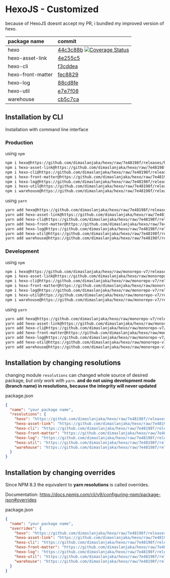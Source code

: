 # HexoJS - Customized
because of HexoJS doesnt accept my PR, i bundled my improved version of hexo.

| package name | commit |
| :--- | :--- | 
| hexo | [44c3c88b](https://github.com/dimaslanjaka/hexo/commit/44c3c88b)  [![Coverage Status](https://coveralls.io/repos/github/dimaslanjaka/hexo/badge.svg)](https://coveralls.io/github/dimaslanjaka/hexo) | 
| hexo-asset-link | [4e255c5](https://github.com/dimaslanjaka/hexo-asset-link/commit/4e255c5) | 
| hexo-cli | [f3cddea](https://github.com/dimaslanjaka/hexo-cli/commit/f3cddea) | 
| hexo-front-matter | [fec8829](https://github.com/dimaslanjaka/hexo-front-matter/commit/fec8829) | 
| hexo-log | [88cd8fe](https://github.com/dimaslanjaka/hexo-log/commit/88cd8fe) | 
| hexo-util | [e7e7f08](https://github.com/dimaslanjaka/hexo-util/commit/e7e7f08) | 
| warehouse | [cb5c7ca](https://github.com/dimaslanjaka/warehouse/commit/cb5c7ca) | 

## Installation by CLI
Installation with command line interface

### Production

using `npm`
```bash
npm i hexo@https://github.com/dimaslanjaka/hexo/raw/7e48198f/releases/hexo.tgz
npm i hexo-asset-link@https://github.com/dimaslanjaka/hexo/raw/7e48198f/releases/hexo-asset-link.tgz
npm i hexo-cli@https://github.com/dimaslanjaka/hexo/raw/7e48198f/releases/hexo-cli.tgz
npm i hexo-front-matter@https://github.com/dimaslanjaka/hexo/raw/7e48198f/releases/hexo-front-matter.tgz
npm i hexo-log@https://github.com/dimaslanjaka/hexo/raw/7e48198f/releases/hexo-log.tgz
npm i hexo-util@https://github.com/dimaslanjaka/hexo/raw/7e48198f/releases/hexo-util.tgz
npm i warehouse@https://github.com/dimaslanjaka/hexo/raw/7e48198f/releases/warehouse.tgz
```

using `yarn`
```bash
yarn add hexo@https://github.com/dimaslanjaka/hexo/raw/7e48198f/releases/hexo.tgz
yarn add hexo-asset-link@https://github.com/dimaslanjaka/hexo/raw/7e48198f/releases/hexo-asset-link.tgz
yarn add hexo-cli@https://github.com/dimaslanjaka/hexo/raw/7e48198f/releases/hexo-cli.tgz
yarn add hexo-front-matter@https://github.com/dimaslanjaka/hexo/raw/7e48198f/releases/hexo-front-matter.tgz
yarn add hexo-log@https://github.com/dimaslanjaka/hexo/raw/7e48198f/releases/hexo-log.tgz
yarn add hexo-util@https://github.com/dimaslanjaka/hexo/raw/7e48198f/releases/hexo-util.tgz
yarn add warehouse@https://github.com/dimaslanjaka/hexo/raw/7e48198f/releases/warehouse.tgz

```

### Development

using `npm`
```bash
npm i hexo@https://github.com/dimaslanjaka/hexo/raw/monorepo-v7/releases/hexo.tgz
npm i hexo-asset-link@https://github.com/dimaslanjaka/hexo/raw/monorepo-v7/releases/hexo-asset-link.tgz
npm i hexo-cli@https://github.com/dimaslanjaka/hexo/raw/monorepo-v7/releases/hexo-cli.tgz
npm i hexo-front-matter@https://github.com/dimaslanjaka/hexo/raw/monorepo-v7/releases/hexo-front-matter.tgz
npm i hexo-log@https://github.com/dimaslanjaka/hexo/raw/monorepo-v7/releases/hexo-log.tgz
npm i hexo-util@https://github.com/dimaslanjaka/hexo/raw/monorepo-v7/releases/hexo-util.tgz
npm i warehouse@https://github.com/dimaslanjaka/hexo/raw/monorepo-v7/releases/warehouse.tgz
```

using `yarn`
```bash
yarn add hexo@https://github.com/dimaslanjaka/hexo/raw/monorepo-v7/releases/hexo.tgz
yarn add hexo-asset-link@https://github.com/dimaslanjaka/hexo/raw/monorepo-v7/releases/hexo-asset-link.tgz
yarn add hexo-cli@https://github.com/dimaslanjaka/hexo/raw/monorepo-v7/releases/hexo-cli.tgz
yarn add hexo-front-matter@https://github.com/dimaslanjaka/hexo/raw/monorepo-v7/releases/hexo-front-matter.tgz
yarn add hexo-log@https://github.com/dimaslanjaka/hexo/raw/monorepo-v7/releases/hexo-log.tgz
yarn add hexo-util@https://github.com/dimaslanjaka/hexo/raw/monorepo-v7/releases/hexo-util.tgz
yarn add warehouse@https://github.com/dimaslanjaka/hexo/raw/monorepo-v7/releases/warehouse.tgz

```

## Installation by changing resolutions
changing module `resolutions` can changed whole source of desired package, _but only work with `yarn`_. **and do not using development mode (branch name) in resolutions, because the integrity will never updated**

package.json
```json
{
  "name": "your package name",
  "resolutions": {
    "hexo": "https://github.com/dimaslanjaka/hexo/raw/7e48198f/releases/hexo.tgz",
    "hexo-asset-link": "https://github.com/dimaslanjaka/hexo/raw/7e48198f/releases/hexo-asset-link.tgz",
    "hexo-cli": "https://github.com/dimaslanjaka/hexo/raw/7e48198f/releases/hexo-cli.tgz",
    "hexo-front-matter": "https://github.com/dimaslanjaka/hexo/raw/7e48198f/releases/hexo-front-matter.tgz",
    "hexo-log": "https://github.com/dimaslanjaka/hexo/raw/7e48198f/releases/hexo-log.tgz",
    "hexo-util": "https://github.com/dimaslanjaka/hexo/raw/7e48198f/releases/hexo-util.tgz",
    "warehouse": "https://github.com/dimaslanjaka/hexo/raw/7e48198f/releases/warehouse.tgz"
  }
}
```

## Installation by changing overrides

Since NPM 8.3 the equivalent to **yarn resolutions** is called overrides.

Documentation: https://docs.npmjs.com/cli/v9/configuring-npm/package-json#overrides

package.json
```json
{
  "name": "your package name",
  "overrides": {
    "hexo": "https://github.com/dimaslanjaka/hexo/raw/7e48198f/releases/hexo.tgz",
    "hexo-asset-link": "https://github.com/dimaslanjaka/hexo/raw/7e48198f/releases/hexo-asset-link.tgz",
    "hexo-cli": "https://github.com/dimaslanjaka/hexo/raw/7e48198f/releases/hexo-cli.tgz",
    "hexo-front-matter": "https://github.com/dimaslanjaka/hexo/raw/7e48198f/releases/hexo-front-matter.tgz",
    "hexo-log": "https://github.com/dimaslanjaka/hexo/raw/7e48198f/releases/hexo-log.tgz",
    "hexo-util": "https://github.com/dimaslanjaka/hexo/raw/7e48198f/releases/hexo-util.tgz",
    "warehouse": "https://github.com/dimaslanjaka/hexo/raw/7e48198f/releases/warehouse.tgz"
  }
}
```
